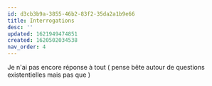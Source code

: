 ```yaml
---
id: d3cb3b9a-3855-46b2-83f2-35da2a1b9e66
title: Interrogations
desc: ''
updated: 1621949474851
created: 1620502034538
nav_order: 4
---
```


Je n'ai pas encore réponse à tout ( pense bête autour de questions existentielles mais pas que )